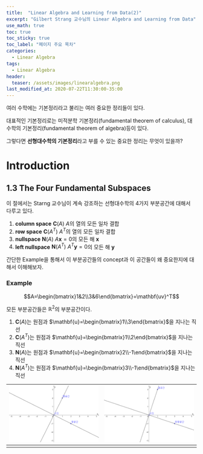```yaml
---
title:  "Linear Algebra and Learning from Data(2)"
excerpt: "Gilbert Strang 교수님의 Linear Algebra and Learning from Data"
use_math: true
toc: true
toc_sticky: true
toc_label: "페이지 주요 목차"
categories:
  - Linear Algebra
tags:
  - Linear Algebra
header:
  teaser: /assets/images/linearalgebra.png
last_modified_at: 2020-07-22T11:30:00-35:00
---
```


여러 수학에는 기본정리라고 불리는 여러 중요한 정리들이 있다.

대표적인 기본정리로는 미적분학 기본정리(fundamental theorem of calculus), 대수학의 기본정리(fundamental theorem of algebra)등이 있다.

그렇다면 **선형대수학의 기본정리**라고 부를 수 있는 중요한 정리는 무엇이 있을까?

# Introduction
## 1.3 The Four Fundamental Subspaces

이 절에서는 Starng 교수님이 계속 강조하는 선형대수학의 $4$가지 부분공간에 대해서 다루고 있다. 

1. **column space** $\mathbf{C}(A)$
$A$의 열의 모든 일차 결합
2. **row space** $\mathbf{C}(A^T)$
$A^T$의 열의 모든 일차 결합
3. **nullspace** $\mathbf{N}(A)$
$A\mathbf{x}=0$의 모든 해 $\mathbf{x}$
4. **left nullspace** $\mathbf{N}(A^T)$
$A^T\mathbf{y}=0$의 모든 해 $\mathbf{y}$

간단한 Example을 통해서 이 부분공간들의 concept과 이 공간들이 왜 중요한지에 대해서 이해해보자.

### Example  
$$A=\begin{bmatrix}1&2\\3&6\end{bmatrix}=\mathbf{uv}^T$$

모든 부분공간들은 $\mathbb{R}^2$의 부분공간이다.
1. $\mathbf{C}(A)$는 원점과 $\mathbf{u}=\begin{bmatrix}1\\3\end{bmatrix}$을 지나는 직선
2. $\mathbf{C}(A^T)$는 원점과 $\mathbf{u}=\begin{bmatrix}1\\2\end{bmatrix}$을 지나는 직선
3. $\mathbf{N}(A)$는 원점과 $\mathbf{u}=\begin{bmatrix}2\\-1\end{bmatrix}$을 지나는 직선
4. $\mathbf{N}(A^T)$는 원점과 $\mathbf{u}=\begin{bmatrix}3\\-1\end{bmatrix}$을 지나는 직선

| ![](../assets/images/linearalgebra/20200722_3.png) | ![](../assets/images/linearalgebra/20200722_4.png)|
|:--:|:--:|
|  |  |
